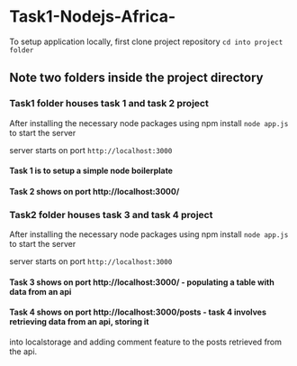 # Task1-Nodejs-Africa-
To setup application locally, first clone project repository
``cd into project folder
``
## Note two folders inside the project directory
### Task1 folder houses task 1 and task 2 project
After installing the necessary node packages using npm install
`` node app.js `` to start the server

server starts on port `` http://localhost:3000 `` 
#### Task 1 is to setup a simple node boilerplate
#### Task 2 shows on port http://localhost:3000/

### Task2 folder houses task 3 and task 4 project
After installing the necessary node packages using npm install
`` node app.js `` to start the server

server starts on port `` http://localhost:3000 `` 
#### Task 3 shows on port http://localhost:3000/ - populating a table with data from an api
#### Task 4 shows on port http://localhost:3000/posts - task 4 involves retrieving data from an api, storing it 
into localstorage and adding comment feature to the posts retrieved from the api.
